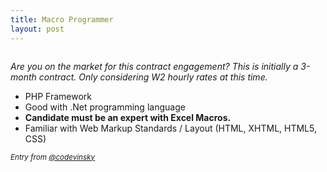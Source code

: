 ```yaml
---
title: Macro Programmer
layout: post
---
```


<img src="{{ site.url }}/images/business-phone-1.jpg" alt="" class="avi" />

*Are you on the market for this contract engagement?
This is initially a 3-month contract. Only considering W2 hourly rates at this time.*

*  PHP Framework
*  Good with .Net programming language
*  **Candidate must be an expert with Excel Macros.**
*  Familiar with Web Markup Standards / Layout (HTML, XHTML, HTML5, CSS)


<small><em>Entry from <a href="http://www.twitter.com/codevinsky">@codevinsky</a></em></small>